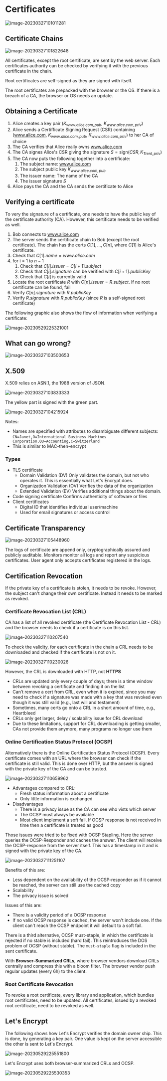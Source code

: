 # Certificates

![image-20230327101011281](res/5_Certificates/image-20230327101011281.png)

## Certificate Chains

![image-20230327101822648](res/5_Certificates/image-20230327101822648.png)

All certificates, except the root certificate, are sent by the web server. Each certificates authority can be checked by verifying it with the previous certificate in the chain. 

Root certificates are self-signed as they are signed with itself.

The root certificates are prepacked with the browser or the OS. If there is a breach of a CA, the browser or OS needs an update.

## Obtaining a Certificate

1. Alice creates a key pair ($K_{www.alice.com, pub}$, $K_{www.alice.com, priv}$)
2. Alice sends a Certifficate Signing Request (CSR) containing (www.alice.com, $K_{www.alice.com, pub}$, $K_{www.alice.com, priv}$) to her CA of choice
3. The CA verifies that Alice really owns www.alice.com
4. The CA signes Alice's CSR  giving the signature $S=\mathrm{sign}(CSR, K_{Trent, priv})$
5. The CA now puts the following together into a certificate:
   1. The subject name: www.alice.com
   2. The subject public key $K_{www.alice.com, pub}$
   3. The issuer name: The name of the CA
   4. The issuer signature $S$
6. Alice pays the CA and the CA sends the certificate to Alice

## Verifying a certificate

To very the signature of a certificate, one needs to have the public key of the certificate authority (CA). However, this certificate needs to be verified as well.

1. Bob connects to www.alice.com
2. The server sends the certificate chain to Bob (except the root certificate). The chain has the certs $C[1], ..., C[n]$, where $C[1]$ is Alice's certificate.
3. Check that $C[1].name = www.alice.com$
4. for i = 1 to $n-1$
   1. Check that $C[i].issuer = C[i+1].subject$
   2. Check that $C[i].signature$ can be verified with $C[i+1].publicKey$
   3. Check that $C[i]$ is currently valid
5. Locate the root certificate $R$ with $C[n].issuer = R.subject$. If no root certificate can be found, fail
6. Verify $C[n].signature$ with $R.publicKey$
7. Verify $R.signature$ with $R.publicKey$ (since $R$ is a self-signed root certificate)

The following graphic also shows the flow of information when verifying a certificate:

![image-20230529225321001](res/5_Certificates/image-20230529225321001.png)

## What can go wrong?

![image-20230327103500653](res/5_Certificates/image-20230327103500653.png)

## X.509

X.509 relies on ASN.1, the 1988 version of JSON.

![image-20230327103833333](res/5_Certificates/image-20230327103833333.png)

The yellow part is signed with the green part.

![image-20230327104215924](res/5_Certificates/image-20230327104215924.png)

Notes:

* Names are specified with attributes to disambiguate different subjects: `CN=Janet,O=International Business Machines Corporation,OU=Accounting,C=Switzerland`
* This is similar to MAC-then-encrypt 

### Types

* TLS certificate
  * Domain Validation (DV)
    Only validates the domain, but not who operates it. This is essentially what Let's Encrypt does.
  * Organization Validation (OV)
    Verifies the data of the organization
  * Extended Validation (EV)
    Verifies additional things about the domain.
* Code signing certificate
  Confirms authenticity of software or files
* Client certificates
  * Digital ID that identifies individual user/machine
  * Used for email signatures or access control

## Certificate Transparency

![image-20230327105448960](res/5_Certificates/image-20230327105448960.png)

The logs of certificate are append only, cryptographically assured and publicly auditable. Monitors monitor all logs and report any suspicious certificates. User agent only accepts certificates registered in the logs.

## Certification Revocation

If the private key of a certificate is stolen, it needs to be revoke. However, the subject can't change their own certificate. Instead it needs to be marked as revoked. 

### Certificate Revocation List (CRL)

CA has a list of all revoked certificate (the Certificate Revocation List - CRL) and the browser needs to check if a certificate is on this list.

![image-20230327110207540](res/5_Certificates/image-20230327110207540.png)

To check the validity, for each certificate in the chain a CRL needs to be downloaded and checked if the certificate is not on it.

![image-20230327110230026](res/5_Certificates/image-20230327110230026.png)

However, the CRL is downloaded with HTTP, not **HTTPS**

* CRLs are updated only every couple of days; there is a
  time window between revoking a certificate and finding
  it on the list
* Can’t remove a cert from CRL, even when it is expired,
  since you may need to check if a signature was made
  with a key that was revoked even though it was still valid
  (e.g., last will and testament)
* Sometimes, many certs go onto a CRL in a short amount
  of time, e.g., Heartbleed
* CRLs only get larger, delay / scalability issue for CRL
  download
* Due to these limitations, support for CRL downloading is getting smaller, CAs not provide them
  anymore, many programs no longer use them

### Online Certification Status Protocol (OCSP)

Alternatively there is the Online Certification Status Protocol (OCSP). Every certificate comes with an URL where the browser can check if the certificate is still valid. This is done over HTTP, but the answer is signed with the private key of the CA and can be trusted.

![image-20230327110659962](res/5_Certificates/image-20230327110659962.png)

* Advantages compared to CRL:
  * Fresh status information about a certificate
  * Only little information is exchanged
* Disadvantages
  * There is a privacy issue as the CA can see who vists which server
  * The OCSP must always be available
  * Most client implement a soft fail. If OCSP response is not received in time then a certificate is treated as good

Those issues were tried to be fixed with OCSP Stapling. Here the server queries the OCSP-Responder and caches the answer. The client will receive the OCSP-response from the server itself. This has a timestamp in it and is signed with the private key of the CA.

![image-20230327111251107](res/5_Certificates/image-20230327111251107.png)

Benefits of this are:

* Less dependent on the availability of the OCSP-responder as if it cannot be reached, the server can still use the cached copy
* Scalability
* The privacy issue is solved

Issues of this are:

* There is a validity period of a OCSP response
* If no valid OCSP response is cached, the server won't include one. If the client can't reach the OCSP endpoint it will default to a soft fail.

There is a third alternative, OCSP must-staple, in which the certificate is rejected if no stable is included (hard fail). This reintroduces the DOS problem of OCSP (without stable). The `must-staple` flag is included in the sent certificate.

With **Browser-Summarized CRLs**, where browser vendors download CRLs centrally and compress this with a bloom filter. The browser vendor push regular updates (every 6h) to the client.

### Root Certificate Revocation

To revoke a root certificate, every library and application, which bundles root certificates, need to be updated. All certificates, issued by a revoked root certificate, need to be revoked as well.

## Let's Encrypt

The following shows how Let's Encrypt verifies the domain owner ship. This is done, by generating a key pair. One value is kept on the server accessible the other is sent to Let's Encrypt.

![image-20230529225551800](res/5_Certificates/image-20230529225551800.png)

Let's Encrypt uses both browser-summarized CRLs and OCSP.

![image-20230529225530353](res/5_Certificates/image-20230529225530353.png)

